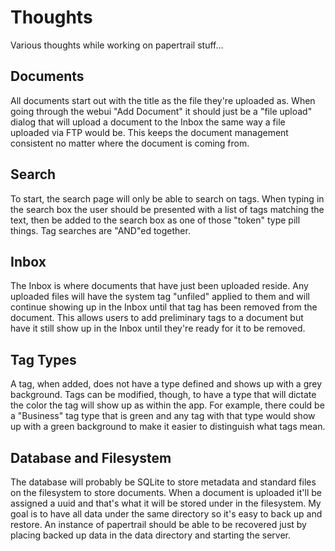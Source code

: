# Thoughts

Various thoughts while working on papertrail stuff...

## Documents
All documents start out with the title as the file they're uploaded as.  When going through the webui "Add Document" it should just be a "file upload" dialog that will upload a document to the Inbox the same way a file uploaded via FTP would be.  This keeps the document management consistent no matter where the document is coming from.

## Search
To start, the search page will only be able to search on tags.  When typing in the search box the user should be presented with a list of tags matching the text, then be added to the search box as one of those "token" type pill things.  Tag searches are "AND"ed together.

## Inbox
The Inbox is where documents that have just been uploaded reside.  Any uploaded files will have the system tag "unfiled" applied to them and will continue showing up in the Inbox until that tag has been removed from the document.  This allows users to add preliminary tags to a document but have it still show up in the Inbox until they're ready for it to be removed.

## Tag Types
A tag, when added, does not have a type defined and shows up with a grey background.  Tags can be modified, though, to have a type that will dictate the color the tag will show up as within the app.  For example, there could be a "Business" tag type that is green and any tag with that type would show up with a green background to make it easier to distinguish what tags mean.

## Database and Filesystem
The database will probably be SQLite to store metadata and standard files on the filesystem to store documents.  When a document is uploaded it'll be assigned a uuid and that's what it will be stored under in the filesystem.  My goal is to have all data under the same directory so it's easy to back up and restore.  An instance of papertrail should be able to be recovered just by placing backed up data in the data directory and starting the server.